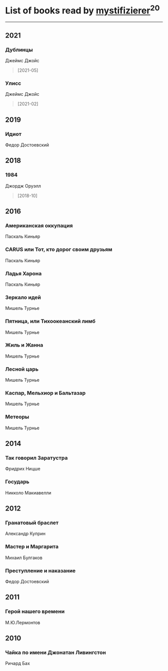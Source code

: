 # List of books read by [mystifizierer](https://plus.google.com/u/0/102801145163683583073/)<sup>20</sup>
---

## 2021

### Дублинцы
Джеймс Джойс
> [2021-05] 


### Улисс
Джеймс Джойс
> [2021-02] 



## 2019

### Идиот
Федор Достоевский



## 2018

### 1984
Джордж Оруэлл
> [2018-10] 



## 2016

### Американская оккупация
Паскаль Киньяр


### CARUS или Тот, кто дорог своим друзьям
Паскаль Киньяр


### Ладья Харона
Паскаль Киньяр


### Зеркало идей
Мишель Турнье


### Пятница, или Тихоокеанский лимб
Мишель Турнье


### Жиль и Жанна
Мишель Турнье


### Лесной царь
Мишель Турнье


### Каспар, Мельхиор и Бальтазар
Мишель Турнье


### Метеоры
Мишель Турнье



## 2014

### Так говорил Заратустра
Фридрих Ницше


### Государь
Никколо Макиавелли



## 2012

### Гранатовый браслет
Александр Куприн


### Мастер и Маргарита
Михаил Булгаков


### Преступление и наказание
Федор Достоевский



## 2011

### Герой нашего времени
М.Ю.Лермонтов



## 2010

### Чайка по имени Джонатан Ливингстон
Ричард Бах



